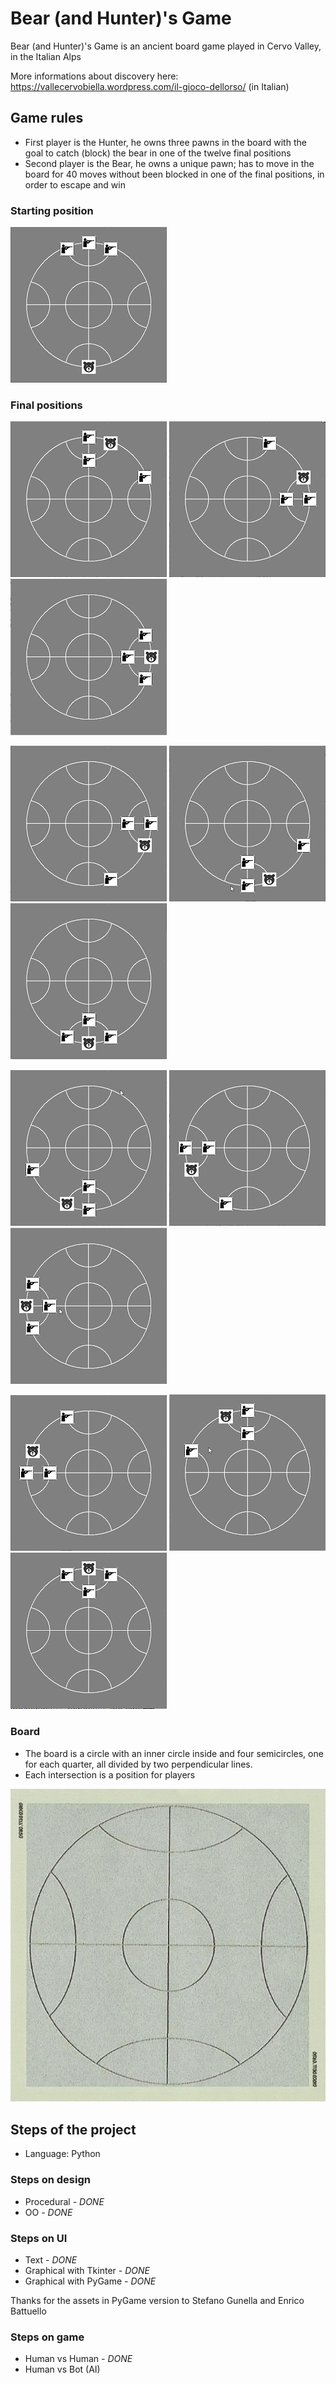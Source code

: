 # Bear (and Hunter)'s Game #

Bear (and Hunter)'s Game is an ancient board game played in Cervo Valley, in the Italian Alps

More informations about discovery here:
https://vallecervobiella.wordpress.com/il-gioco-dellorso/
 (in Italian)

## Game rules ##

* First player is the Hunter, he owns three  pawns in the board with the goal to catch (block) the bear in one of the twelve final positions
* Second player is the Bear, he owns a unique pawn; has to move in the board for 40 moves without been blocked in one of the final positions, in order to escape and win

### Starting position ###

![Start](img/Start.png)

### Final positions ###

![1](img/Final01.png) ![2](img/Final02.png) ![3](img/Final03.png)

![4](img/Final04.png) ![5](img/Final05.png) ![6](img/Final06.png)

![7](img/Final07.png) ![8](img/Final08.png) ![9](img/Final09.png)

![10](img/Final10.png) ![11](img/Final11.png) ![12](img/Final12.png)


### Board ###

* The board is a circle with an inner circle inside and four semicircles, one for each quarter, all divided by two perpendicular lines.
* Each intersection is a position for players

![Board](img/BearBoard.jpg)

## Steps of the project ##

* Language: Python

### Steps on design

* Procedural _- DONE_
* OO _- DONE_

### Steps on UI ###

* Text _- DONE_
* Graphical with Tkinter _- DONE_
* Graphical with PyGame _- DONE_

Thanks for the assets in PyGame version to Stefano Gunella and Enrico Battuello

### Steps on game ###

* Human vs Human _- DONE_
* Human vs Bot (AI)
